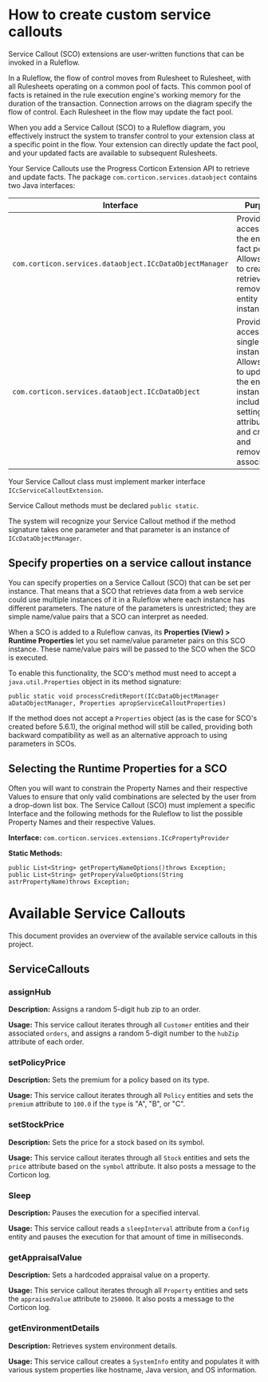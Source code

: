 # How to create custom service callouts

Service Callout (SCO) extensions are user-written functions that can be invoked in a Ruleflow.

In a Ruleflow, the flow of control moves from Rulesheet to Rulesheet, with all Rulesheets operating on a common pool of facts. This common pool of facts is retained in the rule execution engine's working memory for the duration of the transaction. Connection arrows on the diagram specify the flow of control. Each Rulesheet in the flow may update the fact pool.

When you add a Service Callout (SCO) to a Ruleflow diagram, you effectively instruct the system to transfer control to your extension class at a specific point in the flow. Your extension can directly update the fact pool, and your updated facts are available to subsequent Rulesheets.

Your Service Callouts use the Progress Corticon Extension API to retrieve and update facts. The package `com.corticon.services.dataobject` contains two Java interfaces:

| Interface | Purpose |
| --- | --- |
| `com.corticon.services.dataobject.ICcDataObjectManager` | Provides access to the entire fact pool. Allows you to create, retrieve and remove entity instances. |
| `com.corticon.services.dataobject.ICcDataObject` | Provides access to a single entity instance. Allows you to update the entity instance, including setting attributes and creating and removing associations. |

Your Service Callout class must implement marker interface `ICcServiceCalloutExtension`.

Service Callout methods must be declared `public static`.

The system will recognize your Service Callout method if the method signature takes one parameter and that parameter is an instance of `ICcDataObjectManager`.

## Specify properties on a service callout instance

You can specify properties on a Service Callout (SCO) that can be set per instance. That means that a SCO that retrieves data from a web service could use multiple instances of it in a Ruleflow where each instance has different parameters. The nature of the parameters is unrestricted; they are simple name/value pairs that a SCO can interpret as needed.

When a SCO is added to a Ruleflow canvas, its **Properties (View) > Runtime Properties** let you set name/value parameter pairs on this SCO instance. These name/value pairs will be passed to the SCO when the SCO is executed.

To enable this functionality, the SCO's method must need to accept a `java.util.Properties` object in its method signature:

```
public static void processCreditReport(ICcDataObjectManager aDataObjectManager, Properties apropServiceCalloutProperties)
```

If the method does not accept a `Properties` object (as is the case for SCO's created before 5.6.1), the original method will still be called, providing both backward compatibility as well as an alternative approach to using parameters in SCOs.

## Selecting the Runtime Properties for a SCO

Often you will want to constrain the Property Names and their respective Values to ensure that only valid combinations are selected by the user from a drop-down list box. The Service Callout (SCO) must implement a specific Interface and the following methods for the Ruleflow to list the possible Property Names and their respective Values.

**Interface:** `com.corticon.services.extensions.ICcPropertyProvider`

**Static Methods:**
```
public List<String> getPropertyNameOptions()throws Exception;
public List<String> getProperyValueOptions(String astrPropertyName)throws Exception;
```

# Available Service Callouts

This document provides an overview of the available service callouts in this project.

## ServiceCallouts

### assignHub

**Description:** Assigns a random 5-digit hub zip to an order.

**Usage:**
This service callout iterates through all `Customer` entities and their associated `orders`, and assigns a random 5-digit number to the `hubZip` attribute of each order.

### setPolicyPrice

**Description:** Sets the premium for a policy based on its type.

**Usage:**
This service callout iterates through all `Policy` entities and sets the `premium` attribute to `100.0` if the `type` is "A", "B", or "C".

### setStockPrice

**Description:** Sets the price for a stock based on its symbol.

**Usage:**
This service callout iterates through all `Stock` entities and sets the `price` attribute based on the `symbol` attribute. It also posts a message to the Corticon log.

### Sleep

**Description:** Pauses the execution for a specified interval.

**Usage:**
This service callout reads a `sleepInterval` attribute from a `Config` entity and pauses the execution for that amount of time in milliseconds.

### getAppraisalValue

**Description:** Sets a hardcoded appraisal value on a property.

**Usage:**
This service callout iterates through all `Property` entities and sets the `appraisedValue` attribute to `250000`. It also posts a message to the Corticon log.

### getEnvironmentDetails

**Description:** Retrieves system environment details.

**Usage:**
This service callout creates a `SystemInfo` entity and populates it with various system properties like hostname, Java version, and OS information.
